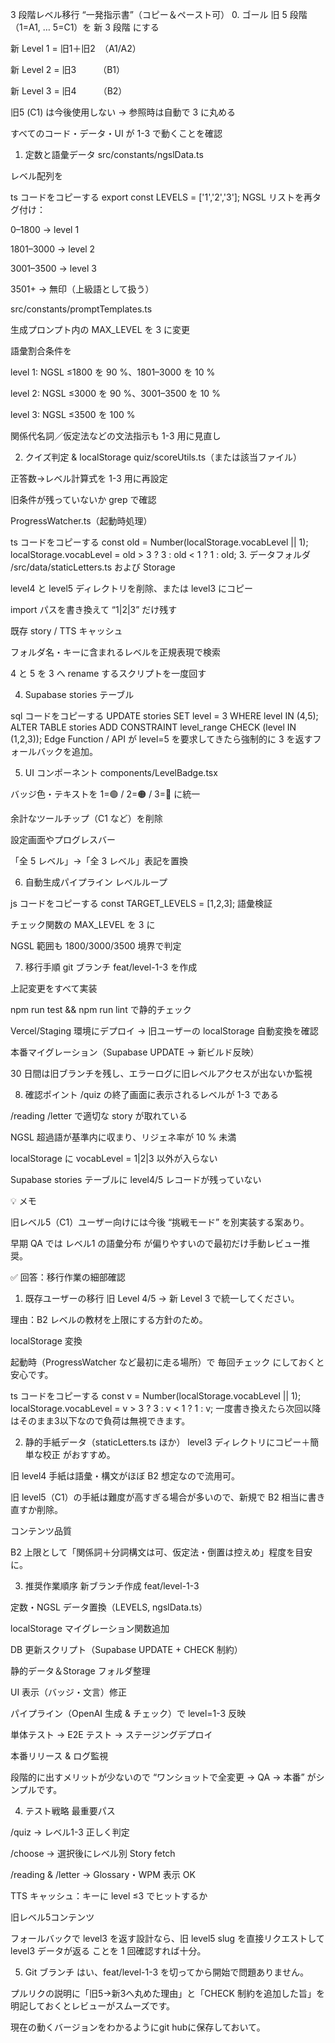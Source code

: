 3 段階レベル移行 “一発指示書”（コピー＆ペースト可）
0. ゴール
旧 5 段階（1=A1, … 5=C1）を 新 3 段階 にする

新 Level 1 = 旧1＋旧2　（A1/A2）

新 Level 2 = 旧3　　　（B1）

新 Level 3 = 旧4　　　（B2）

旧5 (C1) は今後使用しない → 参照時は自動で 3 に丸める

すべてのコード・データ・UI が 1-3 で動くことを確認

1. 定数と語彙データ
src/constants/ngslData.ts

レベル配列を

ts
コードをコピーする
export const LEVELS = ['1','2','3'];
NGSL リストを再タグ付け：

0–1800 → level 1

1801–3000 → level 2

3001–3500 → level 3

3501+ → 無印（上級語として扱う）

src/constants/promptTemplates.ts

生成プロンプト内の MAX_LEVEL を 3 に変更

語彙割合条件を

level 1: NGSL ≤1800 を 90 %、1801–3000 を 10 %

level 2: NGSL ≤3000 を 90 %、3001–3500 を 10 %

level 3: NGSL ≤3500 を 100 %

関係代名詞／仮定法などの文法指示も 1-3 用に見直し

2. クイズ判定 & localStorage
quiz/scoreUtils.ts（または該当ファイル）

正答数→レベル計算式を 1-3 用に再設定

旧条件が残っていないか grep で確認

ProgressWatcher.ts（起動時処理）

ts
コードをコピーする
const old = Number(localStorage.vocabLevel || 1);
localStorage.vocabLevel =
  old > 3 ? 3 :
  old < 1 ? 1 : old;
3. データフォルダ
/src/data/staticLetters.ts および Storage

level4 と level5 ディレクトリを削除、または level3 にコピー

import パスを書き換えて “1|2|3” だけ残す

既存 story / TTS キャッシュ

フォルダ名・キーに含まれるレベルを正規表現で検索

4 と 5 を 3 へ rename するスクリプトを一度回す

4. Supabase
stories テーブル

sql
コードをコピーする
UPDATE stories SET level = 3 WHERE level IN (4,5);
ALTER TABLE stories
  ADD CONSTRAINT level_range CHECK (level IN (1,2,3));
Edge Function / API が level=5 を要求してきたら強制的に 3 を返すフォールバックを追加。

5. UI コンポーネント
components/LevelBadge.tsx

バッジ色・テキストを 1=🟢 / 2=🟠 / 3=🔵 に統一

余計なツールチップ（C1 など）を削除

設定画面やプログレスバー

「全 5 レベル」→「全 3 レベル」表記を置換

6. 自動生成パイプライン
レベルループ

js
コードをコピーする
const TARGET_LEVELS = [1,2,3];
語彙検証

チェック関数の MAX_LEVEL を 3 に

NGSL 範囲も 1800/3000/3500 境界で判定

7. 移行手順
git ブランチ feat/level-1-3 を作成

上記変更をすべて実装

npm run test && npm run lint で静的チェック

Vercel/Staging 環境にデプロイ → 旧ユーザーの localStorage 自動変換を確認

本番マイグレーション（Supabase UPDATE → 新ビルド反映）

30 日間は旧ブランチを残し、エラーログに旧レベルアクセスが出ないか監視

8. 確認ポイント
 /quiz の終了画面に表示されるレベルが 1-3 である

 /reading /letter で適切な story が取れている

 NGSL 超過語が基準内に収まり、リジェネ率が 10 % 未満

 localStorage に vocabLevel = 1|2|3 以外が入らない

 Supabase stories テーブルに level4/5 レコードが残っていない

💡 メモ

旧レベル5（C1）ユーザー向けには今後 “挑戦モード” を別実装する案あり。

早期 QA では レベル1 の語彙分布 が偏りやすいので最初だけ手動レビュー推奨。



✅ 回答：移行作業の細部確認
1. 既存ユーザーの移行
旧 Level 4/5 → 新 Level 3 で統一してください。

理由：B2 レベルの教材を上限にする方針のため。

localStorage 変換

起動時（ProgressWatcher など最初に走る場所）で 毎回チェック にしておくと安心です。

ts
コードをコピーする
const v = Number(localStorage.vocabLevel || 1);
localStorage.vocabLevel = v > 3 ? 3 : v < 1 ? 1 : v;
一度書き換えたら次回以降はそのまま3以下なので負荷は無視できます。

2. 静的手紙データ（staticLetters.ts ほか）
level3 ディレクトリにコピー＋簡単な校正 がおすすめ。

旧 level4 手紙は語彙・構文がほぼ B2 想定なので流用可。

旧 level5（C1）の手紙は難度が高すぎる場合が多いので、新規で B2 相当に書き直すか削除。

コンテンツ品質

B2 上限として「関係詞＋分詞構文は可、仮定法・倒置は控えめ」程度を目安に。

3. 推奨作業順序
新ブランチ作成 feat/level-1-3

定数・NGSL データ置換（LEVELS, ngslData.ts）

localStorage マイグレーション関数追加

DB 更新スクリプト（Supabase UPDATE + CHECK 制約）

静的データ＆Storage フォルダ整理

UI 表示（バッジ・文言）修正

パイプライン（OpenAI 生成 & チェック）で level=1-3 反映

単体テスト → E2E テスト → ステージングデプロイ

本番リリース & ログ監視

段階的に出すメリットが少ないので “ワンショットで全変更 → QA → 本番” がシンプルです。

4. テスト戦略
最重要パス

/quiz → レベル1-3 正しく判定

/choose → 選択後にレベル別 Story fetch

/reading & /letter → Glossary・WPM 表示 OK

TTS キャッシュ：キーに level ≤3 でヒットするか

旧レベル5コンテンツ

フォールバックで level3 を返す設計なら、旧 level5 slug を直接リクエストして level3 データが返る ことを 1 回確認すれば十分。

5. Git ブランチ
はい、feat/level-1-3 を切ってから開始で問題ありません。

プルリクの説明に「旧5→新3へ丸めた理由」と「CHECK 制約を追加した旨」を明記しておくとレビューがスムーズです。

現在の動くバージョンをわかるようにgit hubに保存しておいて。